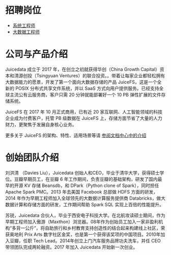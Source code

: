 # 招聘岗位

* [系统工程师](system-engineer.md)
* [大数据工程师](big-data-engineer.md)

# 公司与产品介绍

Juicedata 成立于 2017 年，在创立之初就获得华创（China Growth Capital）资本和清源创投（Tsingyuan Ventures）的联合投资。。带着让每家企业都轻松拥有大数据能力的愿景，开发了第一个面向大数据存储的产品 JuiceFS，这是一个全新的 POSIX 分布式共享文件系统，并以 SaaS 方式向用户提供服务。已经支持全球主流公有云服务商，客户只需 20 分钟就能部署好一个 10 PB 弹性扩展的文件存储系统。

JuiceFS 在 2017 年 10 月正式商用，已有近 20 家互联网、人工智能领域的科技企业成为付费客户，托管 PB 级数据在 JuiceFS 上，存储方面节省了大量的人力财力，更聚焦于发展自身核心业务。

更多关于 JuiceFS 的架构、特性、适用场景等请 [参阅文档中心中的介绍](https://juicefs.com/docs/zh/intro.html)

# 创始团队介绍

刘洪清 （Davies Liu），Juicedata 创始人和CEO，毕业于清华大学，获得硕士学位。豆瓣早期员工，在豆瓣 6 年工作期间，负责豆瓣的基础架构，研发了国内最早的开源 KV 存储 Beansdb，和 DPark（Python clone of Spark），同时担任 Apache Spark PMC。2013 年去美国 Facebook 总部做 HDFS 方面的研发，2014 年作为早期工程师加入全球领先的大数据计算服务提供商 Databricks，做大数据计算和存储方面的研发，工作期间帮助 Spark SQL 实现上百倍的性能提升。

苏锐，Juicedata 合伙人，毕业于西安电子科技大学。在北航攻读硕士期间，作为早期工程师加入傲游（Maxthon）浏览器。08年作为创始员工加入一家非盈利机构“多背一公斤”，将自助旅行和乡村教育支持创造性的结合起来构建线上社区，荣获奥地利 Prix Arts 数字社区金奖，也是第一个获得该奖项的中国项目。2010年加入豆瓣，任职 Tech Lead。2014年创立上门汽车服务品牌功夫洗车，并任 CEO 带领团队完成两轮融资。2017 年加入 Juicedata 开始新一次创业。
